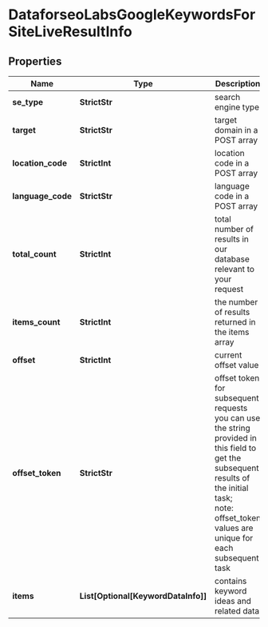 # DataforseoLabsGoogleKeywordsForSiteLiveResultInfo


## Properties

| Name | Type | Description | Notes |
|------------ | ------------- | ------------- | -------------|
**se_type** | **StrictStr** | search engine type |[optional]|
**target** | **StrictStr** | target domain in a POST array |[optional]|
**location_code** | **StrictInt** | location code in a POST array |[optional]|
**language_code** | **StrictStr** | language code in a POST array |[optional]|
**total_count** | **StrictInt** | total number of results in our database relevant to your request |[optional]|
**items_count** | **StrictInt** | the number of results returned in the items array |[optional]|
**offset** | **StrictInt** | current offset value |[optional]|
**offset_token** | **StrictStr** | offset token for subsequent requests<br>you can use the string provided in this field to get the subsequent results of the initial task;<br>note: offset_token values are unique for each subsequent task |[optional]|
**items** | **List[Optional[KeywordDataInfo]]** | contains keyword ideas and related data |[optional]|